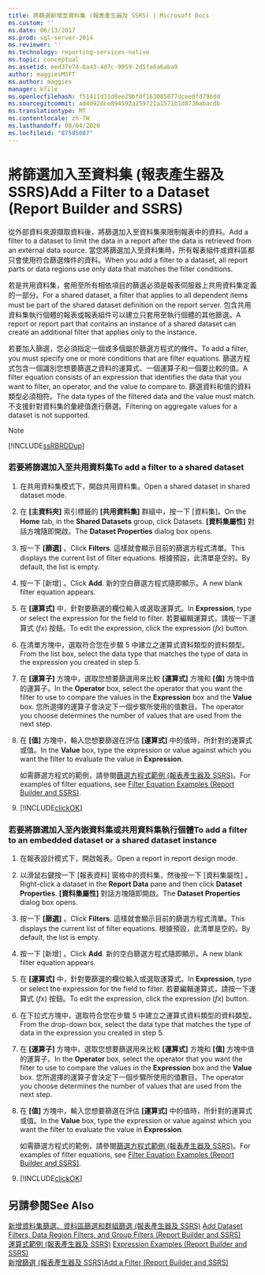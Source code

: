 ```yaml
---
title: 將篩選新增至資料集 (報表產生器及 SSRS) | Microsoft Docs
ms.custom: ''
ms.date: 06/13/2017
ms.prod: sql-server-2014
ms.reviewer: ''
ms.technology: reporting-services-native
ms.topic: conceptual
ms.assetid: eed37e74-6a43-4d7c-9959-2d5fa6a6aba9
author: maggiesMSFT
ms.author: maggies
manager: kfile
ms.openlocfilehash: f51411d31d8ee29bf0f163085077dcee8fd79bdd
ms.sourcegitcommit: ad4d92dce894592a259721a1571b1d8736abacdb
ms.translationtype: MT
ms.contentlocale: zh-TW
ms.lasthandoff: 08/04/2020
ms.locfileid: "87585087"
---
```

# <a name="add-a-filter-to-a-dataset-report-builder-and-ssrs"></a><span data-ttu-id="07c2e-102">將篩選加入至資料集 (報表產生器及 SSRS)</span><span class="sxs-lookup"><span data-stu-id="07c2e-102">Add a Filter to a Dataset (Report Builder and SSRS)</span></span>
  <span data-ttu-id="07c2e-103">從外部資料來源擷取資料後，將篩選加入至資料集來限制報表中的資料。</span><span class="sxs-lookup"><span data-stu-id="07c2e-103">Add a filter to a dataset to limit the data in a report after the data is retrieved from an external data source.</span></span> <span data-ttu-id="07c2e-104">當您將篩選加入至資料集時，所有報表組件或資料區都只會使用符合篩選條件的資料。</span><span class="sxs-lookup"><span data-stu-id="07c2e-104">When you add a filter to a dataset, all report parts or data regions use only data that matches the filter conditions.</span></span>  
  
 <span data-ttu-id="07c2e-105">若是共用資料集，套用至所有相依項目的篩選必須是報表伺服器上共用資料集定義的一部分。</span><span class="sxs-lookup"><span data-stu-id="07c2e-105">For a shared dataset, a filter that applies to all dependent items must be part of the shared dataset definition on the report server.</span></span> <span data-ttu-id="07c2e-106">包含共用資料集執行個體的報表或報表組件可以建立只套用至執行個體的其他篩選。</span><span class="sxs-lookup"><span data-stu-id="07c2e-106">A report or report part that contains an instance of a shared dataset can create an additional filter that applies only to the instance.</span></span>  
  
 <span data-ttu-id="07c2e-107">若要加入篩選，您必須指定一個或多個屬於篩選方程式的條件。</span><span class="sxs-lookup"><span data-stu-id="07c2e-107">To add a filter, you must specify one or more conditions that are filter equations.</span></span> <span data-ttu-id="07c2e-108">篩選方程式包含一個識別您想要篩選之資料的運算式、一個運算子和一個要比較的值。</span><span class="sxs-lookup"><span data-stu-id="07c2e-108">A filter equation consists of an expression that identifies the data that you want to filter, an operator, and the value to compare to.</span></span> <span data-ttu-id="07c2e-109">篩選資料和值的資料類型必須相符。</span><span class="sxs-lookup"><span data-stu-id="07c2e-109">The data types of the filtered data and the value must match.</span></span> <span data-ttu-id="07c2e-110">不支援針對資料集的彙總值進行篩選。</span><span class="sxs-lookup"><span data-stu-id="07c2e-110">Filtering on aggregate values for a dataset is not supported.</span></span>  
  
> [!NOTE]  
>  [!INCLUDE[ssRBRDDup](../../includes/ssrbrddup-md.md)]  
  
### <a name="to-add-a-filter-to-a-shared-dataset"></a><span data-ttu-id="07c2e-111">若要將篩選加入至共用資料集</span><span class="sxs-lookup"><span data-stu-id="07c2e-111">To add a filter to a shared dataset</span></span>  
  
1.  <span data-ttu-id="07c2e-112">在共用資料集模式下，開啟共用資料集。</span><span class="sxs-lookup"><span data-stu-id="07c2e-112">Open a shared dataset in shared dataset mode.</span></span>  
  
2.  <span data-ttu-id="07c2e-113">在 **[主資料夾]** 索引標籤的 **[共用資料集]** 群組中，按一下 [資料集]。</span><span class="sxs-lookup"><span data-stu-id="07c2e-113">On the **Home** tab, in the **Shared Datasets** group, click Datasets.</span></span> <span data-ttu-id="07c2e-114">**[資料集屬性]** 對話方塊隨即開啟。</span><span class="sxs-lookup"><span data-stu-id="07c2e-114">The **Dataset Properties** dialog box opens.</span></span>  
  
3.  <span data-ttu-id="07c2e-115">按一下 **[篩選]** 。</span><span class="sxs-lookup"><span data-stu-id="07c2e-115">Click **Filters**.</span></span> <span data-ttu-id="07c2e-116">這樣就會顯示目前的篩選方程式清單。</span><span class="sxs-lookup"><span data-stu-id="07c2e-116">This displays the current list of filter equations.</span></span> <span data-ttu-id="07c2e-117">根據預設，此清單是空的。</span><span class="sxs-lookup"><span data-stu-id="07c2e-117">By default, the list is empty.</span></span>  
  
4.  <span data-ttu-id="07c2e-118">按一下 [新增]  。</span><span class="sxs-lookup"><span data-stu-id="07c2e-118">Click **Add**.</span></span> <span data-ttu-id="07c2e-119">新的空白篩選方程式隨即顯示。</span><span class="sxs-lookup"><span data-stu-id="07c2e-119">A new blank filter equation appears.</span></span>  
  
5.  <span data-ttu-id="07c2e-120">在 **[運算式]** 中，針對要篩選的欄位輸入或選取運算式。</span><span class="sxs-lookup"><span data-stu-id="07c2e-120">In **Expression**, type or select the expression for the field to filter.</span></span> <span data-ttu-id="07c2e-121">若要編輯運算式，請按一下運算式 (*fx*) 按鈕。</span><span class="sxs-lookup"><span data-stu-id="07c2e-121">To edit the expression, click the expression (*fx*) button.</span></span>  
  
6.  <span data-ttu-id="07c2e-122">在清單方塊中，選取符合您在步驟 5 中建立之運算式資料類型的資料類型。</span><span class="sxs-lookup"><span data-stu-id="07c2e-122">From the list box, select the data type that matches the type of data in the expression you created in step 5.</span></span>  
  
7.  <span data-ttu-id="07c2e-123">在 **[運算子]** 方塊中，選取您想要篩選用來比較 **[運算式]** 方塊和 **[值]** 方塊中值的運算子。</span><span class="sxs-lookup"><span data-stu-id="07c2e-123">In the **Operator** box, select the operator that you want the filter to use to compare the values in the **Expression** box and the **Value** box.</span></span> <span data-ttu-id="07c2e-124">您所選擇的運算子會決定下一個步驟所使用的值數目。</span><span class="sxs-lookup"><span data-stu-id="07c2e-124">The operator you choose determines the number of values that are used from the next step.</span></span>  
  
8.  <span data-ttu-id="07c2e-125">在 **[值]** 方塊中，輸入您想要篩選在評估 **[運算式]** 中的值時，所針對的運算式或值。</span><span class="sxs-lookup"><span data-stu-id="07c2e-125">In the **Value** box, type the expression or value against which you want the filter to evaluate the value in **Expression**.</span></span>  
  
     <span data-ttu-id="07c2e-126">如需篩選方程式的範例，請參閱[篩選方程式範例 &#40;報表產生器及 SSRS&#41;](../report-design/filter-equation-examples-report-builder-and-ssrs.md)。</span><span class="sxs-lookup"><span data-stu-id="07c2e-126">For examples of filter equations, see [Filter Equation Examples &#40;Report Builder and SSRS&#41;](../report-design/filter-equation-examples-report-builder-and-ssrs.md).</span></span>  
  
9. [!INCLUDE[clickOK](../../includes/clickok-md.md)]  
  
### <a name="to-add-a-filter-to-an-embedded-dataset-or-a-shared-dataset-instance"></a><span data-ttu-id="07c2e-127">若要將篩選加入至內嵌資料集或共用資料集執行個體</span><span class="sxs-lookup"><span data-stu-id="07c2e-127">To add a filter to an embedded dataset or a shared dataset instance</span></span>  
  
1.  <span data-ttu-id="07c2e-128">在報表設計模式下，開啟報表。</span><span class="sxs-lookup"><span data-stu-id="07c2e-128">Open a report in report design mode.</span></span>  
  
2.  <span data-ttu-id="07c2e-129">以滑鼠右鍵按一下 [報表資料]  窗格中的資料集，然後按一下 [資料集屬性]  。</span><span class="sxs-lookup"><span data-stu-id="07c2e-129">Right-click a dataset in the **Report Data** pane and then click **Dataset Properties**.</span></span> <span data-ttu-id="07c2e-130">**[資料集屬性]** 對話方塊隨即開啟。</span><span class="sxs-lookup"><span data-stu-id="07c2e-130">The **Dataset Properties** dialog box opens.</span></span>  
  
3.  <span data-ttu-id="07c2e-131">按一下 **[篩選]** 。</span><span class="sxs-lookup"><span data-stu-id="07c2e-131">Click **Filters**.</span></span> <span data-ttu-id="07c2e-132">這樣就會顯示目前的篩選方程式清單。</span><span class="sxs-lookup"><span data-stu-id="07c2e-132">This displays the current list of filter equations.</span></span> <span data-ttu-id="07c2e-133">根據預設，此清單是空的。</span><span class="sxs-lookup"><span data-stu-id="07c2e-133">By default, the list is empty.</span></span>  
  
4.  <span data-ttu-id="07c2e-134">按一下 [新增]  。</span><span class="sxs-lookup"><span data-stu-id="07c2e-134">Click **Add**.</span></span> <span data-ttu-id="07c2e-135">新的空白篩選方程式隨即顯示。</span><span class="sxs-lookup"><span data-stu-id="07c2e-135">A new blank filter equation appears.</span></span>  
  
5.  <span data-ttu-id="07c2e-136">在 **[運算式]** 中，針對要篩選的欄位輸入或選取運算式。</span><span class="sxs-lookup"><span data-stu-id="07c2e-136">In **Expression**, type or select the expression for the field to filter.</span></span> <span data-ttu-id="07c2e-137">若要編輯運算式，請按一下運算式 (*fx*) 按鈕。</span><span class="sxs-lookup"><span data-stu-id="07c2e-137">To edit the expression, click the expression (*fx*) button.</span></span>  
  
6.  <span data-ttu-id="07c2e-138">在下拉式方塊中，選取符合您在步驟 5 中建立之運算式資料類型的資料類型。</span><span class="sxs-lookup"><span data-stu-id="07c2e-138">From the drop-down box, select the data type that matches the type of data in the expression you created in step 5.</span></span>  
  
7.  <span data-ttu-id="07c2e-139">在 **[運算子]** 方塊中，選取您想要篩選用來比較 **[運算式]** 方塊和 **[值]** 方塊中值的運算子。</span><span class="sxs-lookup"><span data-stu-id="07c2e-139">In the **Operator** box, select the operator that you want the filter to use to compare the values in the **Expression** box and the **Value** box.</span></span> <span data-ttu-id="07c2e-140">您所選擇的運算子會決定下一個步驟所使用的值數目。</span><span class="sxs-lookup"><span data-stu-id="07c2e-140">The operator you choose determines the number of values that are used from the next step.</span></span>  
  
8.  <span data-ttu-id="07c2e-141">在 **[值]** 方塊中，輸入您想要篩選在評估 **[運算式]** 中的值時，所針對的運算式或值。</span><span class="sxs-lookup"><span data-stu-id="07c2e-141">In the **Value** box, type the expression or value against which you want the filter to evaluate the value in **Expression**.</span></span>  
  
     <span data-ttu-id="07c2e-142">如需篩選方程式的範例，請參閱[篩選方程式範例 &#40;報表產生器及 SSRS&#41;](../report-design/filter-equation-examples-report-builder-and-ssrs.md)。</span><span class="sxs-lookup"><span data-stu-id="07c2e-142">For examples of filter equations, see [Filter Equation Examples &#40;Report Builder and SSRS&#41;](../report-design/filter-equation-examples-report-builder-and-ssrs.md).</span></span>  
  
9. [!INCLUDE[clickOK](../../includes/clickok-md.md)]  
  
## <a name="see-also"></a><span data-ttu-id="07c2e-143">另請參閱</span><span class="sxs-lookup"><span data-stu-id="07c2e-143">See Also</span></span>  
 <span data-ttu-id="07c2e-144">[新增資料集篩選、資料區篩選和群組篩選 &#40;報表產生器及 SSRS&#41;](../report-design/add-dataset-filters-data-region-filters-and-group-filters.md) </span><span class="sxs-lookup"><span data-stu-id="07c2e-144">[Add Dataset Filters, Data Region Filters, and Group Filters &#40;Report Builder and SSRS&#41;](../report-design/add-dataset-filters-data-region-filters-and-group-filters.md) </span></span>  
 <span data-ttu-id="07c2e-145">[運算式範例 &#40;報表產生器及 SSRS&#41;](../report-design/expression-examples-report-builder-and-ssrs.md) </span><span class="sxs-lookup"><span data-stu-id="07c2e-145">[Expression Examples &#40;Report Builder and SSRS&#41;](../report-design/expression-examples-report-builder-and-ssrs.md) </span></span>  
 [<span data-ttu-id="07c2e-146">新增篩選 &#40;報表產生器及 SSRS&#41;</span><span class="sxs-lookup"><span data-stu-id="07c2e-146">Add a Filter &#40;Report Builder and SSRS&#41;</span></span>](../report-design/add-a-filter-report-builder-and-ssrs.md)  
  
  
